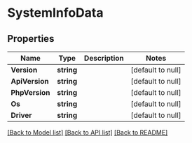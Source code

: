# SystemInfoData

## Properties
Name | Type | Description | Notes
------------ | ------------- | ------------- | -------------
**Version** | **string** |  | [default to null]
**ApiVersion** | **string** |  | [default to null]
**PhpVersion** | **string** |  | [default to null]
**Os** | **string** |  | [default to null]
**Driver** | **string** |  | [default to null]

[[Back to Model list]](../README.md#documentation-for-models) [[Back to API list]](../README.md#documentation-for-api-endpoints) [[Back to README]](../README.md)

